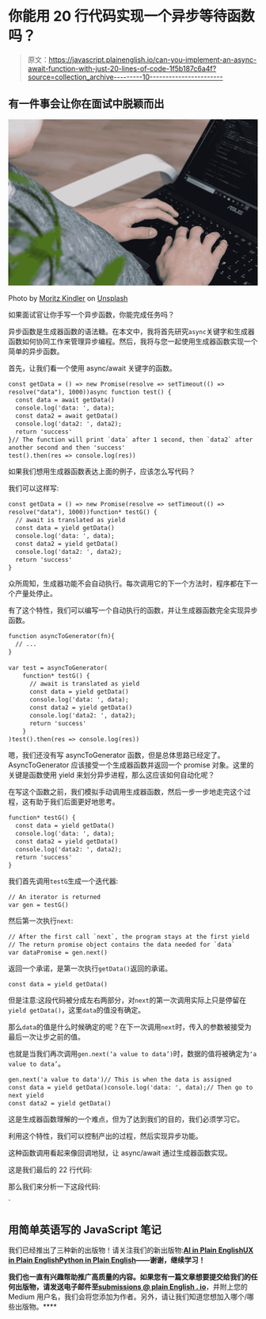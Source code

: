 # 你能用 20 行代码实现一个异步等待函数吗？

> 原文：<https://javascript.plainenglish.io/can-you-implement-an-async-await-function-with-just-20-lines-of-code-1f5b187c6a4f?source=collection_archive---------10----------------------->

## 有一件事会让你在面试中脱颖而出

![](img/6bf3228ee094ae3952967dc44403cdd9.png)

Photo by [Moritz Kindler](https://unsplash.com/@moritz_photography?utm_source=medium&utm_medium=referral) on [Unsplash](https://unsplash.com?utm_source=medium&utm_medium=referral)

如果面试官让你手写一个异步函数，你能完成任务吗？

异步函数是生成器函数的语法糖。在本文中，我将首先研究`async`关键字和生成器函数如何协同工作来管理异步编程。然后，我将与您一起使用生成器函数实现一个简单的异步函数。

首先，让我们看一个使用 async/await 关键字的函数。

```
const getData = () => new Promise(resolve => setTimeout(() => resolve("data"), 1000))async function test() {
  const data = await getData()
  console.log('data: ', data);
  const data2 = await getData()
  console.log('data2: ', data2);
  return 'success'
}// The function will print `data` after 1 second, then `data2` after another second and then 'success'
test().then(res => console.log(res))
```

如果我们想用生成器函数表达上面的例子，应该怎么写代码？

我们可以这样写:

```
const getData = () => new Promise(resolve => setTimeout(() => resolve("data"), 1000))function* testG() {
  // await is translated as yield
  const data = yield getData()
  console.log('data: ', data);
  const data2 = yield getData()
  console.log('data2: ', data2);
  return 'success'
}
```

众所周知，生成器功能不会自动执行。每次调用它的下一个方法时，程序都在下一个产量处停止。

有了这个特性，我们可以编写一个自动执行的函数，并让生成器函数完全实现异步函数。

```
function asyncToGenerator(fn){
  // ...
}

var test = asyncToGenerator(
    function* testG() {
      // await is translated as yield
      const data = yield getData()
      console.log('data: ', data);
      const data2 = yield getData()
      console.log('data2: ', data2);
      return 'success'
    }
)test().then(res => console.log(res))
```

嗯，我们还没有写 asyncToGenerator 函数，但是总体思路已经定了。AsyncToGenerator 应该接受一个生成器函数并返回一个 promise 对象。这里的关键是函数使用 yield 来划分异步进程，那么这应该如何自动化呢？

在写这个函数之前，我们模拟手动调用生成器函数，然后一步一步地走完这个过程，这有助于我们后面更好地思考。

```
function* testG() {
  const data = yield getData()
  console.log('data: ', data);
  const data2 = yield getData()
  console.log('data2: ', data2);
  return 'success'
}
```

我们首先调用`testG`生成一个迭代器:

```
// An iterator is returned
var gen = testG()
```

然后第一次执行`next`:

```
// After the first call `next`, the program stays at the first yield
// The return promise object contains the data needed for `data`
var dataPromise = gen.next()
```

返回一个承诺，是第一次执行`getData()`返回的承诺。

```
const data = yield getData()
```

但是注意:这段代码被分成左右两部分，对`next`的第一次调用实际上只是停留在`yield getData()`，这里`data`的值没有确定。

那么`data`的值是什么时候确定的呢？在下一次调用`next`时，传入的参数被接受为最后一次让步之前的值。

也就是当我们再次调用`gen.next(‘a value to data’)`时，数据的值将被确定为`‘a value to data’`。

```
gen.next('a value to data')// This is when the data is assigned
const data = yield getData()console.log('data: ', data);// Then go to next yield
const data2 = yield getData()
```

这是生成器函数理解的一个难点，但为了达到我们的目的，我们必须学习它。

利用这个特性，我们可以控制产出的过程，然后实现异步功能。

这种函数调用看起来像回调地狱，让 async/await 通过生成器函数实现。

这是我们最后的 22 行代码:

那么我们来分析一下这段代码:

`

## **用简单英语写的 JavaScript 笔记**

我们已经推出了三种新的出版物！请关注我们的新出版物:[**AI in Plain English**](https://medium.com/ai-in-plain-english)[**UX in Plain English**](https://medium.com/ux-in-plain-english)[**Python in Plain English**](https://medium.com/python-in-plain-english)**——谢谢，继续学习！**

**我们也一直有兴趣帮助推广高质量的内容。如果您有一篇文章想要提交给我们的任何出版物，请发送电子邮件至[**submissions @ plain English . io**](mailto:submissions@plainenglish.io)**，并附上您的 Medium 用户名，我们会将您添加为作者。另外，请让我们知道您想加入哪个/哪些出版物。****